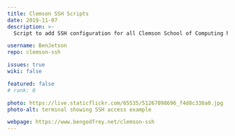 ```yaml
---
title: Clemson SSH Scripts
date: 2019-11-07
description: >-
  Script to add SSH configuration for all Clemson School of Computing hosts.

username: BenJetson
repo: clemson-ssh

issues: true
wiki: false

featured: false
# rank: 0

photo: https://live.staticflickr.com/65535/51267098696_f4d8c338a0.jpg
photo-alt: terminal showing SSH access example

webpage: https://www.bengodfrey.net/clemson-ssh
---
```

